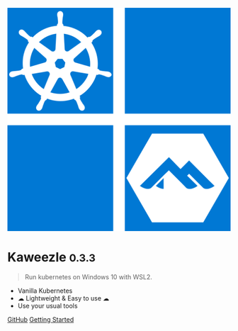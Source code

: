![logo](_assets/logo.svg)

# Kaweezle <small>0.3.3</small>

> Run kubernetes on Windows 10 with WSL2.

- Vanilla Kubernetes
- ☁ Lightweight & Easy to use ☁
- Use your usual tools

[GitHub](https://github.com/kaweezle/kaweezle/) [Getting Started](/quick-start)
